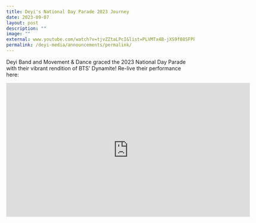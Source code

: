 ```yaml
---
title: Deyi's National Day Parade 2023 Journey
date: 2023-09-07
layout: post
description: ""
image: ""
external: www.youtube.com/watch?v=tjvZZtaLPcI&list=PLVMTx4B-jXS9f08SFPkuhSprohH-FU72S
permalink: /deyi-media/announcements/permalink/
---
```

Deyi Band and Movement &amp; Dance graced the 2023 National Day Parade with their vibrant rendition of BTS' Dynamite! Re-live their performance here:
<br>
<iframe width="653" height="359" src="https://www.youtube.com/watch?v=tjvZZtaLPcI&amp;list=PLVMTx4B-jXS9f08SFPkuhSprohH-FU72S" title="range" frameborder="0" allow="accelerometer; autoplay; clipboard-write; encrypted-media; gyroscope; picture-in-picture; web-share" allowfullscreen=""></iframe>